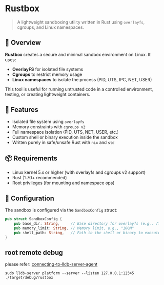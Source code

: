 # Rustbox

> A lightweight sandboxing utility written in Rust using `overlayfs`, cgroups, and Linux namespaces.

## 🚀 Overview

**Rustbox** creates a secure and minimal sandbox environment on Linux. It uses:
- **OverlayFS** for isolated file systems
- **Cgroups** to restrict memory usage
- **Linux namespaces** to isolate the process (PID, UTS, IPC, NET, USER)

This tool is useful for running untrusted code in a controlled environment, testing, or creating lightweight containers.

## 🧰 Features

- Isolated file system using `overlayfs`
- Memory constraints with `cgroups v2`
- Full namespace isolation (PID, UTS, NET, USER, etc.)
- Custom shell or binary execution inside the sandbox
- Written purely in safe/unsafe Rust with `nix` and `std`

## 📦 Requirements

- Linux kernel 5.x or higher (with overlayfs and cgroups v2 support)
- Rust (1.70+ recommended)
- Root privileges (for mounting and namespace ops)

## 🔧 Configuration

The sandbox is configured via the `SandboxConfig` struct:

```rust
pub struct SandboxConfig {
    pub base_dir: String,     // Base directory for overlayfs (e.g., /tmp/sandbox)
    pub memory_limit: String, // Memory limit, e.g., "100M"
    pub shell_path: String,   // Path to the shell or binary to execute
}
```

## root remote debug

please refer: [connecting-to-lldb-server-agent](https://github.com/vadimcn/codelldb/blob/master/MANUAL.md#connecting-to-lldb-server-agent)

```
sudo lldb-server platform --server --listen 127.0.0.1:12345 ./target/debug/rustbox
```